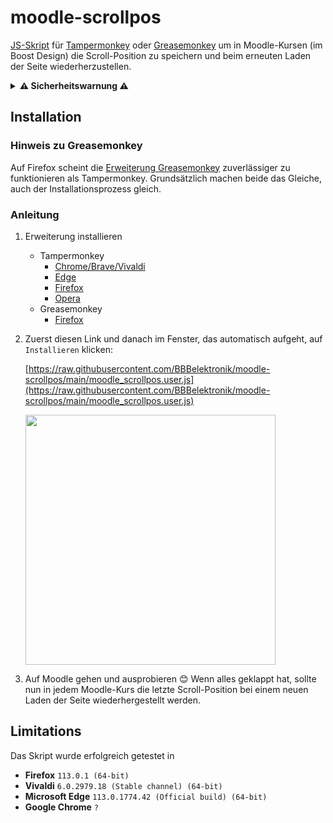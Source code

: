 # moodle-scrollpos
[JS-Skript](moodle_scrollpos.user.js) für [Tampermonkey](https://www.tampermonkey.net/) oder [Greasemonkey](https://www.greasespot.net/) um in Moodle-Kursen (im Boost Design) die Scroll-Position zu speichern und beim erneuten Laden der Seite wiederherzustellen.
<details><summary><b>⚠️ Sicherheitswarnung ⚠️</b></summary> Tampermonkey und Greasemonkey sind Browser-Erweiterungen, die auf Webseiten zusätzliche Skripte ausführen können. Dies kann auch bösartig genutzt werden, es sollten nur Skripte aus vertrauenswürdigen Quellen installiert werden! <a href="moodle_scrollpos.user.js">Das Skript, von dem hier die Rede ist</a>, wird nur auf Seiten mit der URL <code>https://moodle.bbbaden.ch/course/view.php*</code> ausgeführt. Das <code>*</code> steht dabei für eine beliebe Zahlen-, Buchstaben- oder Zeichenfolge. So wird das Skript beispielsweise auf <code>https://moodle.bbbaden.ch/course/view.php?id=42</code> auch ausgeführt.</details>

## Installation

### Hinweis zu Greasemonkey
Auf Firefox scheint die [Erweiterung Greasemonkey](https://addons.mozilla.org/de/firefox/addon/greasemonkey/) zuverlässiger zu funktionieren als Tampermonkey. Grundsätzlich machen beide das Gleiche, auch der Installationsprozess gleich.

### Anleitung
1. Erweiterung installieren
   * Tampermonkey
     * [Chrome/Brave/Vivaldi](https://chrome.google.com/webstore/detail/tampermonkey/dhdgffkkebhmkfjojejmpbldmpobfkfo)
     * [Edge](https://microsoftedge.microsoft.com/addons/detail/tampermonkey/iikmkjmpaadaobahmlepeloendndfphd?hl=de-DE&gl=CH)
     * [Firefox](https://addons.mozilla.org/de/firefox/addon/tampermonkey/)
     * [Opera](https://addons.opera.com/de/extensions/details/tampermonkey-beta/)
   * Greasemonkey
     * [Firefox](https://addons.mozilla.org/de/firefox/addon/greasemonkey/)

2. Zuerst diesen Link und danach im Fenster, das automatisch aufgeht, auf `Installieren` klicken:

    [https://raw.githubusercontent.com/BBBelektronik/moodle-scrollpos/main/moodle_scrollpos.user.js](https://raw.githubusercontent.com/BBBelektronik/moodle-scrollpos/main/moodle_scrollpos.user.js)

    <img src="images/install.png" width=400>

3. Auf Moodle gehen und ausprobieren 😊 Wenn alles geklappt hat, sollte nun in jedem Moodle-Kurs die letzte Scroll-Position bei einem neuen Laden der Seite wiederhergestellt werden.

## Limitations
Das Skript wurde erfolgreich getestet in
* **Firefox** `113.0.1 (64-bit)`
* **Vivaldi** `6.0.2979.18 (Stable channel) (64-bit)`
* **Microsoft Edge** `113.0.1774.42 (Official build) (64-bit)`
* **Google Chrome** `?`

